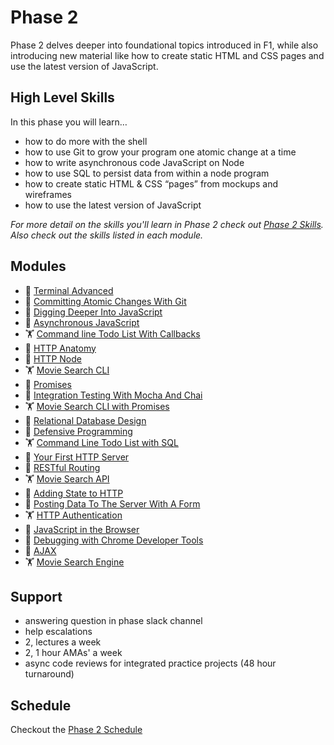 # Phase 2

Phase 2 delves deeper into foundational topics introduced in F1, while also
introducing new material like how to create static HTML and CSS pages and use
the latest version of JavaScript.


## High Level Skills

In this phase you will learn…

- how to do more with the shell
- how to use Git to grow your program one atomic change at a time
- how to write asynchronous code JavaScript on Node
- how to use SQL to persist data from within a node program
- how to create static HTML & CSS “pages” from mockups and wireframes
- how to use the latest version of JavaScript

_For more detail on the skills you'll learn in Phase 2 check out
[Phase 2 Skills](./skills.md). Also check out the skills listed in each module._


## Modules

- 🤸 [Terminal Advanced](../../modules/Terminal-Advanced)
- 🤸 [Committing Atomic Changes With Git](../../modules/Committing-Atomic-Changes-With-Git)
- 🤸 [Digging Deeper Into JavaScript](../../modules/Digging-Deeper-Into-JavaScript)
- 🤸 [Asynchronous JavaScript](../../modules/Asynchronous-JavaScript)
- 🏋 [Command line Todo List With Callbacks](../../modules/Command-line-Todo-List-With-Callbacks)
- 🤸 [HTTP Anatomy](../../modules/HTTP-Anatomy)
- 🤸 [HTTP Node](../../modules/HTTP-Node)
- 🏋 [Movie Search CLI](../../modules/Movie-Search-CLI)
- 🤸 [Promises](../../modules/Promises)
- 🤸 [Integration Testing With Mocha And Chai](../../modules/Integration-Testing-With-Mocha-And-Chai)
- 🏋 [Movie Search CLI with Promises](../../modules/Movie-Search-CLI-With-Promises)
- 🤸 [Relational Database Design](../../modules/Relational-Database-Design)
- 🤸 [Defensive Programming](../../modules/Defensive-Programming)
- 🏋 [Command Line Todo List with SQL](../../modules/Command-Line-Todo-List-with-SQL)
- 🤸 [Your First HTTP Server](../../modules/Your-First-HTTP-Server)
- 🤸 [RESTful Routing](../../modules/RESTful-Routing)
- 🏋 [Movie Search API](../../modules/Movie-Search-API)
- 🤸 [Adding State to HTTP](../../modules/Adding-State-to-HTTP)
- 🤸 [Posting Data To The Server With A Form](../../modules/Posting-Data-To-The-Server-With-A-Form)
- 🏋 [HTTP Authentication](../../modules/HTTP-Authentication)
- 🤸 [JavaScript in the Browser](../../modules/JavaScript-in-the-Browser)
- 🤸 [Debugging with Chrome Developer Tools](../../modules/Debugging-with-Chrome-Developer-Tools)
- 🤸 [AJAX](../../modules/AJAX)
- 🏋 [Movie Search Engine](../../modules/Movie-Search-Engine)



## Support

- answering question in phase slack channel
- help escalations
- 2, lectures a week
- 2, 1 hour AMAs' a week
- async code reviews for integrated practice projects (48 hour turnaround)


## Schedule

Checkout the [Phase 2 Schedule](./schedule.md)
